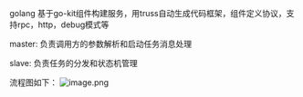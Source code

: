 golang
基于go-kit组件构建服务，用truss自动生成代码框架，组件定义协议，支持rpc，http，debug模式等

master:
  负责调用方的参数解析和启动任务消息处理
  
slave:
  负责任务的分发和状态机管理
  
流程图如下：
   ![image.png](/uploads/E3FBC3EF41134A648E60B9296110A9D6/image.png)



